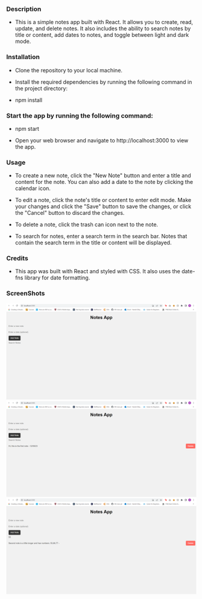 ### Description
- This is a simple notes app built with React. It allows you to create, read, update, and delete notes. It also includes the ability to search notes by title or content, add dates to notes, and toggle between light and dark mode.

### Installation
- Clone the repository to your local machine.
- Install the required dependencies by running the following command in the project directory:

- npm install

### Start the app by running the following command:

- npm start

- Open your web browser and navigate to http://localhost:3000 to view the app.

###  Usage
- To create a new note, click the "New Note" button and enter a title and content for the note. You can also add a date to the note by clicking the calendar icon.

- To edit a note, click the note's title or content to enter edit mode. Make your changes and click the "Save" button to save the changes, or click the "Cancel" button to discard the changes.

- To delete a note, click the trash can icon next to the note.

- To search for notes, enter a search term in the search bar. Notes that contain the search term in the title or content will be displayed.

### Credits
- This app was built with React and styled with CSS. It also uses the date-fns library for date formatting.

### ScreenShots
![Notes App](images/s1.png "Notes App")
![Adding a note](images/s2.png "Adding a note")
![Searching a note](images/s3.png "Searching a note")